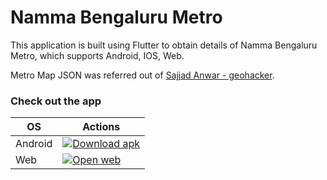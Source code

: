# Namma Bengaluru Metro

This application is built using Flutter to obtain details of Namma Bengaluru Metro, which supports Android, IOS, Web.

Metro Map JSON was referred out of [Sajjad Anwar - geohacker](https://github.com/geohacker/namma-metro).

### Check out the app

| OS | Actions |
|----------|----------|
| Android   | [![Download apk](https://img.shields.io/badge/Download-apk-green)](https://drive.google.com/uc?export=download&id=1aTJDhwLLgidFbDqM06l_VtJbdz1pGxRp)  |
| Web   | [![Open web](https://img.shields.io/badge/Open-web-orange)](https://srinivasa-dev.github.io/namma_bengaluru_metro/)   |